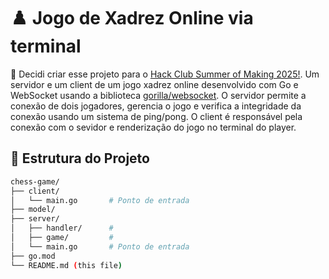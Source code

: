 # ♟️ Jogo de Xadrez Online via terminal 

 🧠 Decidi criar esse projeto para o [Hack Club Summer of Making 2025!](https://summer.hackclub.com/). Um servidor e um client de um jogo xadrez online desenvolvido com Go e WebSocket usando a biblioteca [gorilla/websocket](https://github.com/gorilla/websocket). O servidor permite a conexão de dois jogadores, gerencia o jogo e verifica a integridade da conexão usando um sistema de ping/pong. O client é responsável pela conexão com o sevidor e renderização do jogo no terminal do player. 


## 📁 Estrutura do Projeto

```bash
chess-game/
├── client/
│   └── main.go       # Ponto de entrada
├── model/
├── server/
│   ├── handler/      #
│   ├── game/         # 
│   └── main.go       # Ponto de entrada
├── go.mod
└── README.md (this file)

